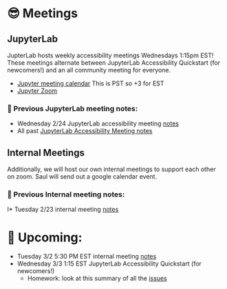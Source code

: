 # 😎 Meetings

## JupyterLab 
JupterLab hosts weekly accessibility meetings Wednesdays 1:15pm EST! These meetings alternate between JupyterLab Accessibility Quickstart (for newcomers!) and an all community meeting for everyone.
*   [Jupyter meeting calendar](https://jupyter.readthedocs.io/en/latest/community/content-community.html#jupyter-community-meetings) This is PST so +3 for EST
*   [Jupyter Zoom](https://zoom.us/my/jovyan?pwd=c0JZTHlNdS9Sek9vdzR3aTJ4SzFTQT09)
   
### 📝 Previous JupyterLab meeting notes:
*   Wednesday 2/24 JupyterLab accessibility meeting [notes](https://github.com/jupyterlab/team-compass/issues/98#issuecomment-786314705)
*   All past [JupyterLab Accessibility Meeting notes](https://github.com/jupyterlab/team-compass/issues/98)

## Internal Meetings 
Additionally, we will host our own internal meetings to support each other on zoom. Saul will send out a google calendar event. 

### 📝 Previous Internal meeting notes:
I*   Tuesday 2/23 internal meeting [notes](./meetings/2_23_2021.md)

# 📅 Upcoming:
* Tuesday 3/2 5:30 PM EST internal meeting [notes](./meetings/3_02_2021.md)
* Wednesday 3/3 1:15 EST JupyterLab Accessibility Quickstart (for newcomers!)
    *   Homework: look at this summary of all the [issues](https://github.com/jupyterlab/jupyterlab/pull/9399)
